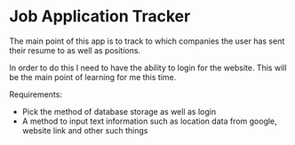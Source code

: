 # Job Application Tracker

The main point of this app is to track to which companies the user has sent their resume to as well as positions.

In order to do this I need to have the ability to login for the website. This will be the main point of learning for me this time.

Requirements:
- Pick the method of database storage as well as login
- A method to input text information such as location data from google, website link and other such things
